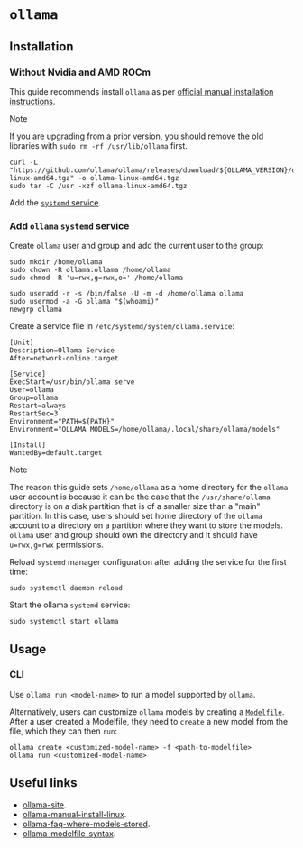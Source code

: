 # `ollama`

## Installation

### Without Nvidia and AMD ROCm

This guide recommends install `ollama` as per [official manual installation instructions][ollama-manual-install-linux].

> [!NOTE]
>
> If you are upgrading from a prior version, you should remove the old libraries with `sudo rm -rf /usr/lib/ollama` first.

```shell
curl -L "https://github.com/ollama/ollama/releases/download/${OLLAMA_VERSION}/ollama-linux-amd64.tgz" -o ollama-linux-amd64.tgz
sudo tar -C /usr -xzf ollama-linux-amd64.tgz
```

Add the [`systemd` service](#add-systemd-service).

### Add `ollama` `systemd` service

Create `ollama` user and group and add the current user to the group:

```shell
sudo mkdir /home/ollama
sudo chown -R ollama:ollama /home/ollama
sudo chmod -R 'u=rwx,g=rwx,o=' /home/ollama

sudo useradd -r -s /bin/false -U -m -d /home/ollama ollama
sudo usermod -a -G ollama "$(whoami)"
newgrp ollama
```

Create a service file in `/etc/systemd/system/ollama.service`:

```
[Unit]
Description=Ollama Service
After=network-online.target

[Service]
ExecStart=/usr/bin/ollama serve
User=ollama
Group=ollama
Restart=always
RestartSec=3
Environment="PATH=${PATH}"
Environment="OLLAMA_MODELS=/home/ollama/.local/share/ollama/models"

[Install]
WantedBy=default.target
```

> [!NOTE]
>
> The reason this guide sets `/home/ollama` as a home directory for the `ollama` user account is because it can be the case that the `/usr/share/ollama` directory is on a disk partition that is of a smaller size than a "main" partition. In this case, users should set home directory of the `ollama` account to a directory on a partition where they want to store the models. `ollama` user and group should own the directory and it should have `u=rwx,g=rwx` permissions.

Reload `systemd` manager configuration after adding the service for the first time:

```shell
sudo systemctl daemon-reload
```

Start the ollama `systemd` service:

```shell
sudo systemctl start ollama
```

## Usage

### CLI

Use `ollama run <model-name>` to run a model supported by `ollama`.

Alternatively, users can customize `ollama` models by creating a [`Modelfile`][ollama-modelfile-syntax]. After a user created a Modelfile, they need to `create` a new model from the file, which they can then `run`:

```shell
ollama create <customized-model-name> -f <path-to-modelfile>
ollama run <customized-model-name>
```

## Useful links

- [ollama-site][ollama-site].
- [ollama-manual-install-linux][ollama-manual-install-linux].
- [ollama-faq-where-models-stored][ollama-faq-where-models-stored].
- [ollama-modelfile-syntax][ollama-modelfile-syntax].

[ollama-site]: https://ollama.com/
[ollama-manual-install-linux]: https://github.com/ollama/ollama/blob/main/docs/linux.md
[ollama-faq-where-models-stored]: https://github.com/ollama/ollama/blob/main/docs/faq.md#where-are-models-stored
[ollama-modelfile-syntax]: https://github.com/ollama/ollama/blob/main/docs/modelfile.md

